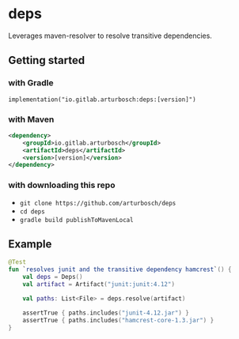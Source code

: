 # deps

Leverages maven-resolver to resolve transitive dependencies. 

## Getting started

### with Gradle

`implementation("io.gitlab.arturbosch:deps:[version]")`

### with Maven

```xml
<dependency>
    <groupId>io.gitlab.arturbosch</groupId>
    <artifactId>deps</artifactId>
    <version>[version]</version>
</dependency>
```

### with downloading this repo

- `git clone https://github.com/arturbosch/deps`
- `cd deps`
- `gradle build publishToMavenLocal`

## Example

```kotlin
@Test
fun `resolves junit and the transitive dependency hamcrest`() {
    val deps = Deps()
    val artifact = Artifact("junit:junit:4.12")

    val paths: List<File> = deps.resolve(artifact)

    assertTrue { paths.includes("junit-4.12.jar") }
    assertTrue { paths.includes("hamcrest-core-1.3.jar") }
}
```
